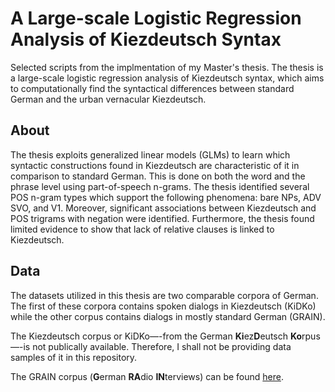 # A Large-scale Logistic Regression Analysis of Kiezdeutsch Syntax
 Selected scripts from the implmentation of my Master's thesis. The thesis is a large-scale logistic regression analysis of Kiezdeutsch syntax, which aims to computationally find the syntactical differences between standard German and the urban vernacular Kiezdeutsch.
 
 ## About
 
 The thesis exploits generalized linear models (GLMs) to learn which syntactic constructions found in Kiezdeutsch are characteristic of it in comparison to standard German.
 This is done on both the word and the phrase level using part-of-speech n-grams. The thesis identified several POS n-gram types which support the following phenomena: bare NPs, ADV SVO, and V1. Moreover, significant associations between Kiezdeutsch and POS trigrams with negation were identified. Furthermore, the thesis found limited evidence to show that lack of relative clauses is linked to Kiezdeutsch.
 
 ## Data
 
 The datasets utilized in this thesis are two comparable corpora of German. The first of these corpora contains spoken dialogs in Kiezdeutsch (KiDKo) while the other corpus contains dialogs in mostly standard German (GRAIN).
 
 The Kiezdeutsch corpus or KiDKo—-from the German **Ki**ez**D**eutsch **Ko**rpus—-is not publically available. Therefore, I shall not be providing data samples of it in this repository.
 
 The GRAIN corpus (**G**erman **RA**dio **IN**terviews) can be found [here](https://www.ims.uni-stuttgart.de/en/research/resources/corpora/grain/).
 
 